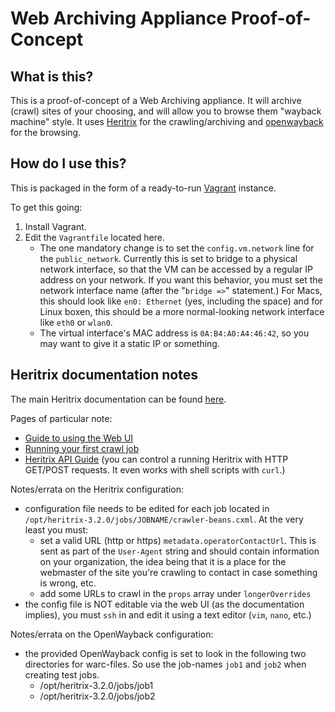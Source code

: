 # Web Archiving Appliance Proof-of-Concept

## What is this?

This is a proof-of-concept of a Web Archiving appliance. It will archive
(crawl) sites of your choosing, and will allow you to browse them "wayback
machine" style. It uses [Heritrix](https://webarchive.jira.com/wiki/display/Heritrix/Heritrix) for the crawling/archiving and
[openwayback](https://github.com/iipc/openwayback) for the browsing.

## How do I use this?

This is packaged in the form of a ready-to-run [Vagrant](https://www.vagrantup.com) instance.

To get this going:
1. Install Vagrant.
2. Edit the `Vagrantfile` located here.
   * The one mandatory change is to set the `config.vm.network` line for the
   `public_network`. Currently this is set to bridge to a physical network
   interface, so that the VM can be accessed by a regular IP address on your
   network. If you want this behavior, you must set the network interface
   name (after the "`bridge =>`" statement.)
   For Macs, this should look like `en0: Ethernet` (yes, including the space) and for Linux boxen, this should be a more normal-looking network interface like `eth0` or `wlan0`.
   * The virtual interface's MAC address is `0A:B4:A0:A4:46:42`, so you may want to give it a static IP or something.

## Heritrix documentation notes

The main Heritrix documentation can be found
[here](https://webarchive.jira.com/wiki/display/Heritrix/Heritrix+3.0+and+3.1+User+Guide).

Pages of particular note:
* [Guide to using the Web UI](https://webarchive.jira.com/wiki/display/Heritrix/Web-based+User+Interface)
* [Running your first crawl job](https://webarchive.jira.com/wiki/display/Heritrix/A+Quick+Guide+to+Running+Your+First+Crawl+Job)
* [Heritrix API Guide](https://webarchive.jira.com/wiki/display/Heritrix/Heritrix+3.x+API+Guide#Heritrix3.xAPIGuide-BuildJobConfiguration) (you can control a running Heritrix with HTTP GET/POST requests. It even works with shell scripts with `curl`.)

Notes/errata on the Heritrix configuration:
* configuration file needs to be edited for each job
  located in `/opt/heritrix-3.2.0/jobs/JOBNAME/crawler-beans.cxml`.
  At the very least you must:
  * set a valid URL (http or https) `metadata.operatorContactUrl`. This is sent as part of the `User-Agent` string and should contain information on your organization, the idea being that it is a place for the webmaster of the site you're crawling to contact in case something is wrong, etc.
  * add some URLs to crawl in the `props` array under `longerOverrides`
* the config file is NOT editable via the web UI (as the documentation implies),
  you must `ssh` in and edit it using a text editor (`vim`, `nano`, etc.)

Notes/errata on the OpenWayback configuration:
* the provided OpenWayback config is set to look in the following two
  directories for warc-files. So use the job-names `job1` and `job2` when
  creating test jobs.
  * /opt/heritrix-3.2.0/jobs/job1
  * /opt/heritrix-3.2.0/jobs/job2

